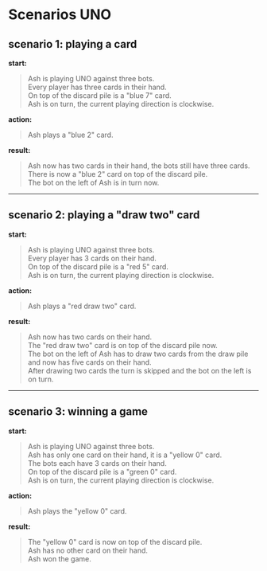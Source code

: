 # Scenarios UNO

## scenario 1: playing a card

**start:** 
> Ash is playing UNO against three bots. <br>
> Every player has three cards in their hand. <br>
> On top of the discard pile is a "blue 7" card. <br>
> Ash is on turn, the current playing direction is clockwise. <br>

**action:**
> Ash plays a "blue 2" card. <br>

**result:**
> Ash now has two cards in their hand, the bots still have three cards. <br>
> There is now a "blue 2" card on top of the discard pile. <br>
> The bot on the left of Ash is in turn now. <br>

___
## scenario 2: playing a "draw two" card

**start:**
> Ash is playing UNO against three bots. <br>
> Every player has 3 cards on their hand. <br>
> On top of the discard pile is a "red 5" card. <br>
> Ash is on turn, the current playing direction is clockwise. <br>

**action:**
> Ash plays a "red draw two" card.

**result:**
> Ash now has two cards on their hand. <br>
> The "red draw two" card is on top of the discard pile now. <br>
> The bot on the left of Ash has to draw two cards from the draw pile and now has five cards on their hand. <br>
> After drawing two cards the turn is skipped and the bot on the left is on turn.

___
## scenario 3: winning a game

**start:**
> Ash is playing UNO against three bots. <br>
> Ash has only one card on their hand, it is a "yellow 0" card. <br>
> The bots each have 3 cards on their hand. <br> 
> On top of the discard pile is a "green 0" card. <br>
> Ash is on turn, the current playing direction is clockwise. <br>

**action:**
> Ash plays the "yellow 0" card. <br>

**result:**
> The "yellow 0" card is now on top of the discard pile. <br>
> Ash has no other card on their hand. <br>
> Ash won the game. <br>